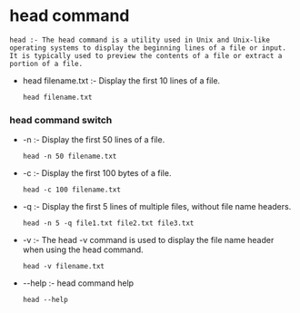 # head command 

	head :-	The head command is a utility used in Unix and Unix-like operating systems to display the beginning lines of a file or input. It is typically used to preview the contents of a file or extract a portion of a file.
			
- 	head filename.txt	:-	Display the first 10 lines of a file.
			
    ```
    head filename.txt	
	```

### head command switch 

- 	-n 	:-					Display the first 50 lines of a file.
	
    ```
    head -n 50 filename.txt		
	```	
- 	-c :-					Display the first 100 bytes of a file.

	```
    head -c 100 filename.txt		
	```	
- 	-q :-					Display the first 5 lines of multiple files, without file name headers.
	
    ```
    head -n 5 -q file1.txt file2.txt file3.txt
	```	
- 	-v 	:-					The head -v command is used to display the file name header when using the head command.

	```
    head -v filename.txt
	```	
- 	--help :-					head command help 

	```
    head --help
	```	

		



			
			
			
 